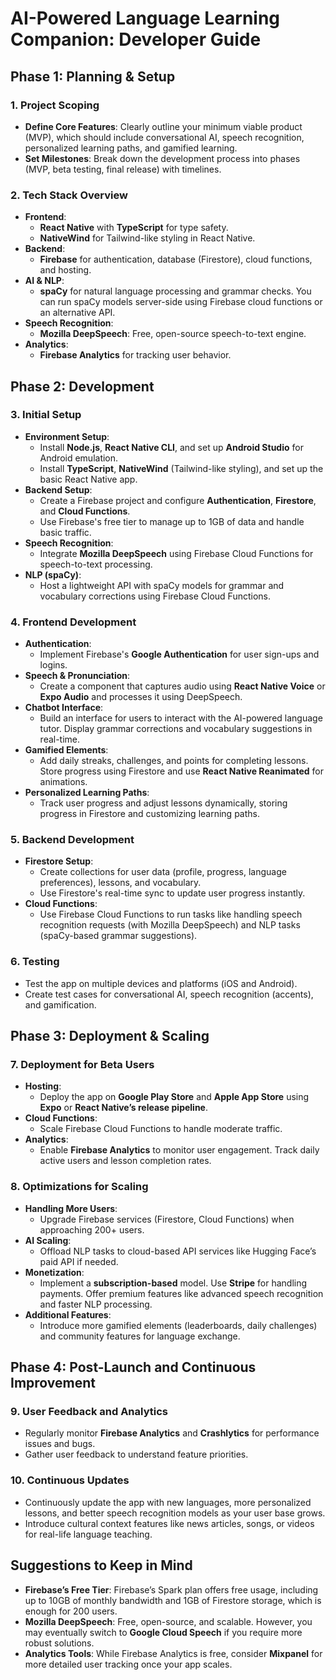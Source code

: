# AI-Powered Language Learning Companion: Developer Guide

## Phase 1: Planning & Setup

### 1. Project Scoping
- **Define Core Features**: Clearly outline your minimum viable product (MVP), which should include conversational AI, speech recognition, personalized learning paths, and gamified learning.
- **Set Milestones**: Break down the development process into phases (MVP, beta testing, final release) with timelines.

### 2. Tech Stack Overview
- **Frontend**:
  - **React Native** with **TypeScript** for type safety.
  - **NativeWind** for Tailwind-like styling in React Native.
- **Backend**:
  - **Firebase** for authentication, database (Firestore), cloud functions, and hosting.
- **AI & NLP**:
  - **spaCy** for natural language processing and grammar checks. You can run spaCy models server-side using Firebase cloud functions or an alternative API.
- **Speech Recognition**:
  - **Mozilla DeepSpeech**: Free, open-source speech-to-text engine.
- **Analytics**:
  - **Firebase Analytics** for tracking user behavior.

## Phase 2: Development

### 3. Initial Setup
- **Environment Setup**:
  - Install **Node.js**, **React Native CLI**, and set up **Android Studio** for Android emulation.
  - Install **TypeScript**, **NativeWind** (Tailwind-like styling), and set up the basic React Native app.
- **Backend Setup**:
  - Create a Firebase project and configure **Authentication**, **Firestore**, and **Cloud Functions**.
  - Use Firebase's free tier to manage up to 1GB of data and handle basic traffic.
- **Speech Recognition**:
  - Integrate **Mozilla DeepSpeech** using Firebase Cloud Functions for speech-to-text processing.
- **NLP (spaCy)**:
  - Host a lightweight API with spaCy models for grammar and vocabulary corrections using Firebase Cloud Functions.

### 4. Frontend Development
- **Authentication**:
  - Implement Firebase's **Google Authentication** for user sign-ups and logins.
- **Speech & Pronunciation**:
  - Create a component that captures audio using **React Native Voice** or **Expo Audio** and processes it using DeepSpeech.
- **Chatbot Interface**:
  - Build an interface for users to interact with the AI-powered language tutor. Display grammar corrections and vocabulary suggestions in real-time.
- **Gamified Elements**:
  - Add daily streaks, challenges, and points for completing lessons. Store progress using Firestore and use **React Native Reanimated** for animations.
- **Personalized Learning Paths**:
  - Track user progress and adjust lessons dynamically, storing progress in Firestore and customizing learning paths.

### 5. Backend Development
- **Firestore Setup**:
  - Create collections for user data (profile, progress, language preferences), lessons, and vocabulary.
  - Use Firestore's real-time sync to update user progress instantly.
- **Cloud Functions**:
  - Use Firebase Cloud Functions to run tasks like handling speech recognition requests (with Mozilla DeepSpeech) and NLP tasks (spaCy-based grammar suggestions).

### 6. Testing
- Test the app on multiple devices and platforms (iOS and Android).
- Create test cases for conversational AI, speech recognition (accents), and gamification.

## Phase 3: Deployment & Scaling

### 7. Deployment for Beta Users
- **Hosting**:
  - Deploy the app on **Google Play Store** and **Apple App Store** using **Expo** or **React Native’s release pipeline**.
- **Cloud Functions**:
  - Scale Firebase Cloud Functions to handle moderate traffic.
- **Analytics**:
  - Enable **Firebase Analytics** to monitor user engagement. Track daily active users and lesson completion rates.

### 8. Optimizations for Scaling
- **Handling More Users**:
  - Upgrade Firebase services (Firestore, Cloud Functions) when approaching 200+ users.
- **AI Scaling**:
  - Offload NLP tasks to cloud-based API services like Hugging Face’s paid API if needed.
- **Monetization**:
  - Implement a **subscription-based** model. Use **Stripe** for handling payments. Offer premium features like advanced speech recognition and faster NLP processing.
- **Additional Features**:
  - Introduce more gamified elements (leaderboards, daily challenges) and community features for language exchange.

## Phase 4: Post-Launch and Continuous Improvement

### 9. User Feedback and Analytics
- Regularly monitor **Firebase Analytics** and **Crashlytics** for performance issues and bugs.
- Gather user feedback to understand feature priorities.

### 10. Continuous Updates
- Continuously update the app with new languages, more personalized lessons, and better speech recognition models as your user base grows.
- Introduce cultural context features like news articles, songs, or videos for real-life language teaching.

## Suggestions to Keep in Mind
- **Firebase’s Free Tier**: Firebase’s Spark plan offers free usage, including up to 10GB of monthly bandwidth and 1GB of Firestore storage, which is enough for 200 users.
- **Mozilla DeepSpeech**: Free, open-source, and scalable. However, you may eventually switch to **Google Cloud Speech** if you require more robust solutions.
- **Analytics Tools**: While Firebase Analytics is free, consider **Mixpanel** for more detailed user tracking once your app scales.

